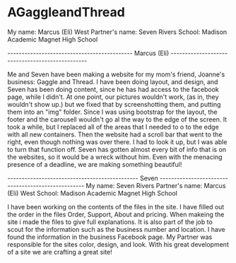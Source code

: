 # AGaggleandThread
 
My name: Marcus (Eli) West
Partner's name: Seven Rivers
School: Madison Academic Magnet High School

-------------------------------------------- Marcus (Eli) ------------------------------------------------

Me and Seven have been making a website for my mom's friend, Joanne's business: Gaggle and Thread.
I have been doing layout, and design, and Seven has been doing content, since he has had access to the facebook page, while I didn't.
At one point, our pictures wouldn't work, (as in, they wouldn't show up.) but we fixed that by screenshotting them, and putting them into an "img" folder.
Since I was using bootstrap for the layout, the footer and the carousell wouldn't go al the way to the edge of the screen. It took a while, but I replaced all of the areas that I needed to o to the edge with all new containers. Then the website had a scroll bar that went to the right, even though nothing was over there. I had to look it up, but I was able to turn that function off.
Seven has gotten almost every bit of info that is on the websites, so it would be a wreck without him.
Even with the menacing presence of a deadline, we are making something beautiful!

----------------------------------------------  Seven  ---------------------------------------------------
My name: Seven Rivers
Partner's name: Marcus (Eli) West
School: Madison Academic Magnet High School

I have been working on the contents of the files in the site.
I have filled out the order in the files Order, Support, About and pricing.
When makeing the site i made the files to give full explanations.
It is also part of the job to scout for the information such as the business number and location. 
I have found the information in the business Facebook page.
My Partner was responsible for the sites color, design, and look. 
With his great development of a site we are crafting a great site!
